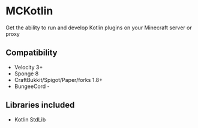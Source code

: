 # MCKotlin

Get the ability to run and develop Kotlin plugins on your Minecraft server or proxy

## Compatibility
- Velocity 3+
- Sponge 8
- CraftBukkit/Spigot/Paper/forks 1.8+
- BungeeCord -

## Libraries included
- Kotlin StdLib
